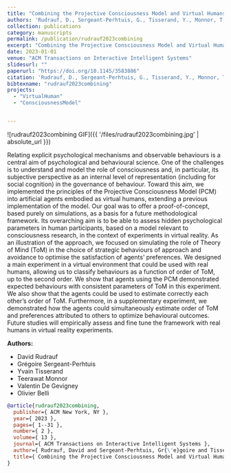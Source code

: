 ```yaml
---
title: "Combining the Projective Consciousness Model and Virtual Humans for immersive psychological research: A proof-of-concept simulating a ToM assessment"
authors: 'Rudrauf, D., Sergeant-Perhtuis, G., Tisserand, Y., Monnor, T., De Gevigney, V. & Belli, O.'
collection: publications
category: manuscripts
permalink: /publication/rudrauf2023combining
excerpt: "Combining the Projective Consciousness Model and Virtual Humans for immersive psychological research: A proof-of-concept simulating a ToM assessment"
date: 2023-01-01
venue: "ACM Transactions on Interactive Intelligent Systems"
slidesurl: ""
paperurl: "https://doi.org/10.1145/3583886"
citation: 'Rudrauf, D., Sergeant-Perhtuis, G., Tisserand, Y., Monnor, T., De Gevigney, V. & Belli, O. (2023). "Combining the Projective Consciousness Model and Virtual Humans for immersive psychological research: A proof-of-concept simulating a ToM assessment." ACM Transactions on Interactive Intelligent Systems, 13(2). 1--31.'
bibtexname: "rudrauf2023combining"
projects: 
  - "VirtualHuman"
  - "ConsciousnessModel"


---
```


![rudrauf2023combining GIF]({{ '/files/rudrauf2023combining.jpg' | absolute_url }})

Relating explicit psychological mechanisms and observable behaviours is a central aim of psychological and behavioural science. One of the challenges is to understand and model the role of consciousness and, in particular, its subjective perspective as an internal level of representation (including for social cognition) in the governance of behaviour. Toward this aim, we implemented the principles of the Projective Consciousness Model (PCM) into artificial agents embodied as virtual humans, extending a previous implementation of the model. Our goal was to offer a proof-of-concept, based purely on simulations, as a basis for a future methodological framework. Its overarching aim is to be able to assess hidden psychological parameters in human participants, based on a model relevant to consciousness research, in the context of experiments in virtual reality. As an illustration of the approach, we focused on simulating the role of Theory of Mind (ToM) in the choice of strategic behaviours of approach and avoidance to optimise the satisfaction of agents’ preferences. We designed a main experiment in a virtual environment that could be used with real humans, allowing us to classify behaviours as a function of order of ToM, up to the second order. We show that agents using the PCM demonstrated expected behaviours with consistent parameters of ToM in this experiment. We also show that the agents could be used to estimate correctly each other’s order of ToM. Furthermore, in a supplementary experiment, we demonstrated how the agents could simultaneously estimate order of ToM and preferences attributed to others to optimize behavioural outcomes. Future studies will empirically assess and fine tune the framework with real humans in virtual reality experiments.


**Authors:**
 - David Rudrauf
 - Grégoire Sergeant-Perhtuis
 - Yvain Tisserand
 - Teerawat Monnor
 - Valentin De Gevigney
 - Olivier Belli

```bibtex
@article{rudrauf2023combining,
  publisher={ ACM New York, NY },
  year={ 2023 },
  pages={ 1--31 },
  number={ 2 },
  volume={ 13 },
  journal={ ACM Transactions on Interactive Intelligent Systems },
  author={ Rudrauf, David and Sergeant-Perhtuis, Gr{\'e}goire and Tisserand, Yvain and Monnor, Teerawat and De Gevigney, V and Belli, Olivier },
  title={ Combining the Projective Consciousness Model and Virtual Humans for immersive psychological research: A proof-of-concept simulating a ToM assessment },
}
```
